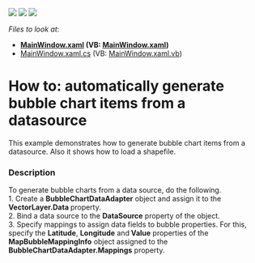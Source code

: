 <!-- default badges list -->
![](https://img.shields.io/endpoint?url=https://codecentral.devexpress.com/api/v1/VersionRange/128571146/14.2.3%2B)
[![](https://img.shields.io/badge/Open_in_DevExpress_Support_Center-FF7200?style=flat-square&logo=DevExpress&logoColor=white)](https://supportcenter.devexpress.com/ticket/details/T180068)
[![](https://img.shields.io/badge/📖_How_to_use_DevExpress_Examples-e9f6fc?style=flat-square)](https://docs.devexpress.com/GeneralInformation/403183)
<!-- default badges end -->
<!-- default file list -->
*Files to look at*:

* **[MainWindow.xaml](./CS/Wpf_MapControl_BubbleChartDataAdapter/MainWindow.xaml) (VB: [MainWindow.xaml](./VB/Wpf_MapControl_BubbleChartDataAdapter/MainWindow.xaml))**
* [MainWindow.xaml.cs](./CS/Wpf_MapControl_BubbleChartDataAdapter/MainWindow.xaml.cs) (VB: [MainWindow.xaml.vb](./VB/Wpf_MapControl_BubbleChartDataAdapter/MainWindow.xaml.vb))
<!-- default file list end -->
# How to: automatically generate bubble chart items from a datasource


This example demonstrates how to generate bubble chart items from a datasource. Also it shows how to load a shapefile.


<h3>Description</h3>

<p>To generate bubble charts from a data source, do the following.<br />1. Create a <strong>BubbleChartDataAdapter</strong> object and assign it to the <strong>VectorLayer.Data </strong>property.<br />2. Bind a data source to the <strong>DataSource</strong> property of the object.<br />3. Specify mappings to assign data fields to bubble properties. For this, specify the <strong>Latitude</strong>, <strong>Longitude</strong> and<strong> Value</strong> properties of the <strong>MapBubbleMappingInfo</strong> object assigned to the <strong>BubbleChartDataAdapter.Mappings</strong> property.</p>

<br/>


